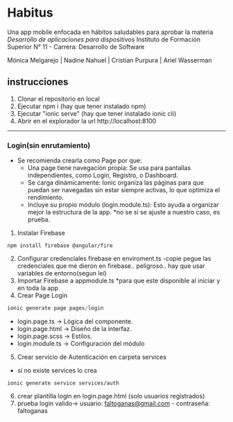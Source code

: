 # Habitus

Una app mobile enfocada en hábitos saludables para aprobar la materia _Desarrollo de aplicaciones para dispositivos_
Instituto de Formación Superior N° 11 - Carrera: Desarrollo de Software

Mónica Melgarejo | Nadine Nahuel | Cristian Purpura | Ariel Wasserman 


## instrucciones

1. Clonar el repositorio en local
2. Ejecutar npm i (hay que tener instalado npm)
3. Ejecutar "ionic serve" (hay que tener instalado ionic cli)
4. Abrir en el explorador la url http://localhost:8100

-----------------------------------------------------------------
### Login(sin enrutamiento)

- Se recomienda crearla como Page por que:
    - Una page tiene navegación propia: Se usa para pantallas independientes, como Login, Registro, o Dashboard.
    - Se carga dinámicamente: Ionic organiza las páginas para que puedan ser navegadas sin estar siempre activas, lo que optimiza el rendimiento.
    - Incluye su propio módulo (login.module.ts): Esto ayuda a organizar mejor la estructura de la app.
*no se si se ajuste a nuestro caso, es prueba.
1. Instalar Firebase
```console
npm install firebase @angular/fire
```
2. Configurar credenciales firebase en enviroment.ts
-copie pegue las credenciales que me dieron en firebase.. peligroso.. hay que usar variables de entorno(segun leí)
3. Importar Firebase a appmodule.ts
*para que este disponible al iniciar y en toda la app
4. Crear Page Login
```Typescript
ionic generate page pages/login
```
- login.page.ts → Lógica del componente.
- login.page.html → Diseño de la interfaz.
- login.page.scss → Estilos.
- login.module.ts → Configuración del módulo

5. Crear servicio de Autenticación en carpeta services
* si no existe services lo crea

```
ionic generate service services/auth
```
6. crear plantilla login en login.page.html (solo usuarios registrados)
7. prueba login valido-> usuario: faltoganas@gmail.com - contraseña: faltoganas

